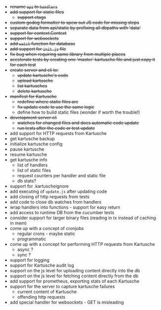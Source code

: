 * ~~rename `api` to `handlers`~~
* ~~add support for static files~~
    * ~~support etags~~
* ~~custom godog formatter to spew out JS code for missing steps~~
* ~~separate data from api/static by prefixing all dbpaths with 'data'~~
* ~~support for context.Context~~
* ~~support for websockets~~
* ~~add `watch` function for database~~
* ~~add support for `init.js` file~~
* ~~fix bug when requiring same library from multiple places~~
* ~~accelerate tests by creating one 'master' kartusche file and just copy it for each test~~
* ~~create server and cli to:~~
    * ~~update kartusche's code~~
    * ~~upload kartusche~~
    * ~~list kartusches~~
    * ~~delete kartusche~~
* ~~manifest for Kartusche~~
    * ~~redefine where static files are~~
    * ~~fix update code to use the same logic~~
    * define how to build static files (wonder if worth the trouble!)
* ~~development server cli~~
    * ~~watches for changed files and does automatic code update~~
    * ~~run tests after the code or test update~~
* add support for HTTP requests from Kartusche
* get kartusche backup
* initialize kartusche config
* pause kartusche
* resume kartusche
* get kartusche info
    * list of handlers
    * list of static files
    * request counters per handler and static file
    * db stats?
* support for .kartuscheignore
* add executing of `update.js` after updating code
* add closing of http requests from tests
* add code to close db watches from handlers
* wrap handlers into functions - support for easy return
* add access to runtime DB from the cucumber tests
* consider support for larger binary files (reading in tx instead of caching in mem)
* come up with a concept of cronjobs
    * regular crons - maybe static
    * programmatic
* come up with a concept for performing HTTP requests from Kartusche
    * async ?
    * sync ?
* support for logging
* support for Kartusche audit log
* support on the js level for uploading content directly into the db
* support on the js level for fetching content directly from the db
* add support for prometheus, exporting stats of each Kartusche
* support for the server to capture kartusche failures
    * current content of Kartusche
    * offending http requests
* add special handler for websockets - GET is misleading

